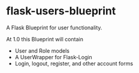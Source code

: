 flask-users-blueprint
=====================

A Flask Blueprint for user functionality.  
  
  

At 1.0 this Blueprint will contain  
- User and Role models
- A UserWrapper for Flask-Login
- Login, logout, register, and other account forms  
